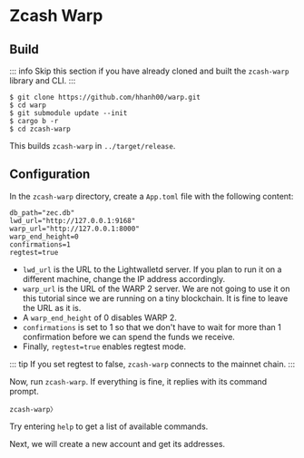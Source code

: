 # Zcash Warp

## Build

::: info
Skip this section if you have already cloned and built the `zcash-warp`
library and CLI.
:::

```
$ git clone https://github.com/hhanh00/warp.git
$ cd warp
$ git submodule update --init
$ cargo b -r
$ cd zcash-warp
```

This builds `zcash-warp` in `../target/release`.

## Configuration

In the `zcash-warp` directory, create a `App.toml` file
with the following content:

```
db_path="zec.db"
lwd_url="http://127.0.0.1:9168"
warp_url="http://127.0.0.1:8000"
warp_end_height=0
confirmations=1
regtest=true
```

- `lwd_url` is the URL to the Lightwalletd server. If you plan to run
it on a different machine, change the IP address accordingly.
- `warp_url` is the URL of the WARP 2 server. We are not going to use
it on this tutorial since we are running on a tiny blockchain. It
is fine to leave the URL as it is.
- A `warp_end_height` of 0 disables WARP 2.
- `confirmations` is set to 1 so that we don't have to wait for more
than 1 confirmation before we can spend the funds we receive.
- Finally, `regtest=true` enables regtest mode.

::: tip
If you set regtest to false, `zcash-warp` connects to the mainnet chain.
:::

Now, run `zcash-warp`. If everything is fine, it replies with its
command prompt.

```
zcash-warp〉
```

Try entering `help` to get a list of available commands.

Next, we will create a new account and get its addresses.
